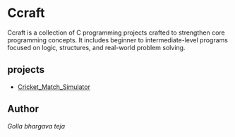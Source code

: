 # Ccraft
Ccraft is a collection of C programming projects crafted to strengthen core programming concepts.
It includes beginner to intermediate-level programs focused on logic, structures, and real-world problem solving.

## projects
- [Cricket_Match_Simulator](./cricket-match-simulator/README.md)


## Author

<em>Golla bhargava teja<em>

